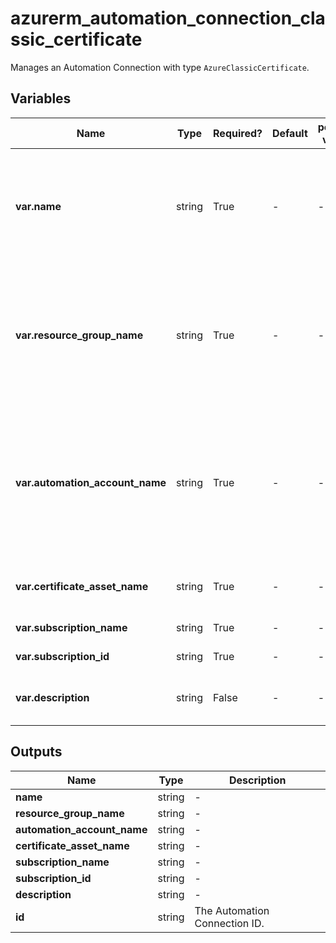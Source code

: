 # azurerm_automation_connection_classic_certificate

Manages an Automation Connection with type `AzureClassicCertificate`.

## Variables

| Name | Type | Required? | Default  | possible values | Description |
| ---- | ---- | --------- | -------- | ----------- | ----------- |
| **var.name** | string | True | -  |  -  | Specifies the name of the Connection. Changing this forces a new resource to be created. | 
| **var.resource_group_name** | string | True | -  |  -  | The name of the resource group in which the Connection is created. Changing this forces a new resource to be created. | 
| **var.automation_account_name** | string | True | -  |  -  | The name of the automation account in which the Connection is created. Changing this forces a new resource to be created. | 
| **var.certificate_asset_name** | string | True | -  |  -  | The name of the certificate asset. | 
| **var.subscription_name** | string | True | -  |  -  | The name of subscription. | 
| **var.subscription_id** | string | True | -  |  -  | The id of subscription. | 
| **var.description** | string | False | -  |  -  | A description for this Connection. | 



## Outputs

| Name | Type | Description |
| ---- | ---- | --------- | 
| **name** | string  | - | 
| **resource_group_name** | string  | - | 
| **automation_account_name** | string  | - | 
| **certificate_asset_name** | string  | - | 
| **subscription_name** | string  | - | 
| **subscription_id** | string  | - | 
| **description** | string  | - | 
| **id** | string  | The Automation Connection ID. | 